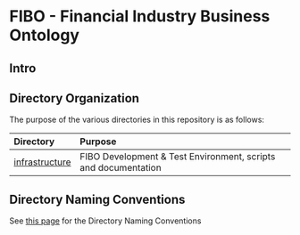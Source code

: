 # FIBO - Financial Industry Business Ontology

## Intro

## Directory Organization

The purpose of the various directories in this repository is as follows:

Directory                          | Purpose
:----------------------------------|:-------
[infrastructure](./infrastructure) | FIBO Development & Test Environment, scripts and documentation

## Directory Naming Conventions

See [this page](./infrastructure/directory-naming-conventions.md) for the Directory Naming Conventions

